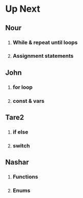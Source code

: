 # Up Next
## Nour
1. ### While & repeat until loops
2. ### Assignment statements
## John
1. ### for loop
2. ### const & vars
## Tare2
1. ### if else
2. ### switch
## Nashar
1. ### Functions
2. ### Enums